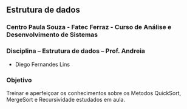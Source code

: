 ## Estrutura de dados
### Centro Paula Souza - Fatec Ferraz - Curso de Análise e Desenvolvimento de Sistemas
### Disciplina – Estrutura de dados – Prof. Andreia
- Diego Fernandes Lins

### Objetivo
Treinar e aperfeiçoar os conhecimentos sobre os Metodos QuickSort, MergeSort e Recursividade estudados em aula.
